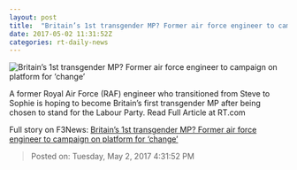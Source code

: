 ```yaml
---
layout: post
title:  "Britain’s 1st transgender MP? Former air force engineer to campaign on platform for ‘change’"
date: 2017-05-02 11:31:52Z
categories: rt-daily-news
---
```


![Britain’s 1st transgender MP? Former air force engineer to campaign on platform for ‘change’](https://cdn.rt.com/files/2017.05/article/59086384c46188c2128b4569.jpg)

A former Royal Air Force (RAF) engineer who transitioned from Steve to Sophie is hoping to become Britain’s first transgender MP after being chosen to stand for the Labour Party. Read Full Article at RT.com


Full story on F3News: [Britain’s 1st transgender MP? Former air force engineer to campaign on platform for ‘change’](http://www.f3nws.com/n/dckMqG)

> Posted on: Tuesday, May 2, 2017 4:31:52 PM
